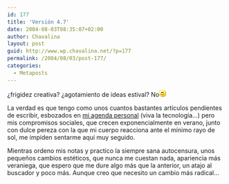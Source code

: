 ```yaml
---
id: 177
title: 'Versión 4.7'
date: 2004-08-03T08:35:07+02:00
author: Chavalina
layout: post
guid: http://www.wp.chavalina.net/?p=177
permalink: /2004/08/03/post-177/
categories:
  - Metaposts
---
```

¿frigidez creativa? ¿agotamiento de ideas estival? No![emo](/imagenes/emoticonos/sonrisa.gif) 

La verdad es que tengo como unos cuantos bastantes artículos pendientes de escribir, esbozados en <a href=http://www.chavalina.net/imagenes/fotos/sugerencias.jpg target=&prime;_blank&prime;>mi agenda personal</a> (viva la tecnología…) pero mis compromisos sociales, que crecen exponencialmente en verano, junto con dulce pereza con la que mi cuerpo reacciona ante el mínimo rayo de sol, me impiden sentarme aquí muy seguido.

Mientras ordeno mis notas y practico la siempre sana autocensura, unos peque&ntilde;os cambios estéticos, que nunca me cuestan nada, apariencia más veraniega, que espero que me dure algo más que la anterior, un atajo al buscador y poco más. Aunque creo que necesito un cambio más radical…